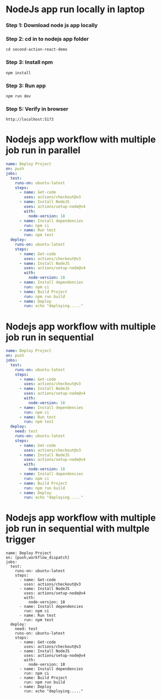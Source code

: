 # NodeJs app run locally in laptop
### Step 1: Download node js app locally
### Step 2: cd in to nodejs app folder
```
cd second-action-react-demo
```
### Step 3: Install npm
```
npm install
```
### Step 3: Run app
```
npm run dev
```
### Step 5: Verify in browser
```
http://localhost:5173
```

# Nodejs app workflow with multiple job run in parallel
```yml
name: Deploy Project
on: push
jobs:
  test:
    runs-on: ubuntu-latest
    steps:
      - name: Get-code
        uses: actions/checkout@v3
      - name: Install NodeJS
        uses: actions/setup-node@v4
        with:
          node-version: 18
      - name: Install dependencies
        run: npm ci
      - name: Run test
        run: npm test
  deploy:
    runs-on: ubuntu-latest
    steps:
      - name: Get-code
        uses: actions/checkout@v3
      - name: Install NodeJS
        uses: actions/setup-node@v4
        with:
          node-version: 18
      - name: Install dependencies
        run: npm ci
      - name: Build Project
        run: npm run build
      - name: Deploy
        run: echo "deploying....."
```
# Nodejs app workflow with multiple job run in sequential
```yml
name: Deploy Project
on: push
jobs:
  test:
    runs-on: ubuntu-latest
    steps:
      - name: Get-code
        uses: actions/checkout@v3
      - name: Install NodeJS
        uses: actions/setup-node@v4
        with:
          node-version: 18
      - name: Install dependencies
        run: npm ci
      - name: Run test
        run: npm test
  deploy:
    need: test
    runs-on: ubuntu-latest
    steps:
      - name: Get-code
        uses: actions/checkout@v3
      - name: Install NodeJS
        uses: actions/setup-node@v4
        with:
          node-version: 18
      - name: Install dependencies
        run: npm ci
      - name: Build Project
        run: npm run build
      - name: Deploy
        run: echo "deploying....."
```
# Nodejs app workflow with multiple job run in sequential with multple trigger
```
name: Deploy Project
on: [push,workflow_dispatch]
jobs:
  test:
    runs-on: ubuntu-latest
    steps:
      - name: Get-code
        uses: actions/checkout@v3
      - name: Install NodeJS
        uses: actions/setup-node@v4
        with:
          node-version: 18
      - name: Install dependencies
        run: npm ci
      - name: Run test
        run: npm test
  deploy:
    need: test
    runs-on: ubuntu-latest
    steps:
      - name: Get-code
        uses: actions/checkout@v3
      - name: Install NodeJS
        uses: actions/setup-node@v4
        with:
          node-version: 18
      - name: Install dependencies
        run: npm ci
      - name: Build Project
        run: npm run build
      - name: Deploy
        run: echo "deploying....."
```
